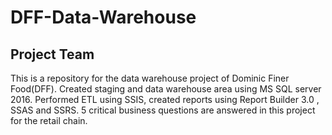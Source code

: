 # DFF-Data-Warehouse
## Project Team
This is a repository for the data warehouse project of Dominic Finer Food(DFF). Created staging and data warehouse area  using MS SQL server 2016. Performed ETL using SSIS, created reports using Report Builder 3.0 , SSAS and SSRS.
5 critical business questions are answered in this project for the retail chain.

